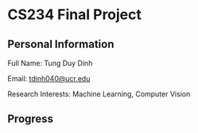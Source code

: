 # CS234 Final Project

## Personal Information ##

Full Name: Tung Duy Dinh

Email: tdinh040@ucr.edu

Research Interests: Machine Learning, Computer Vision

## Progress ##
